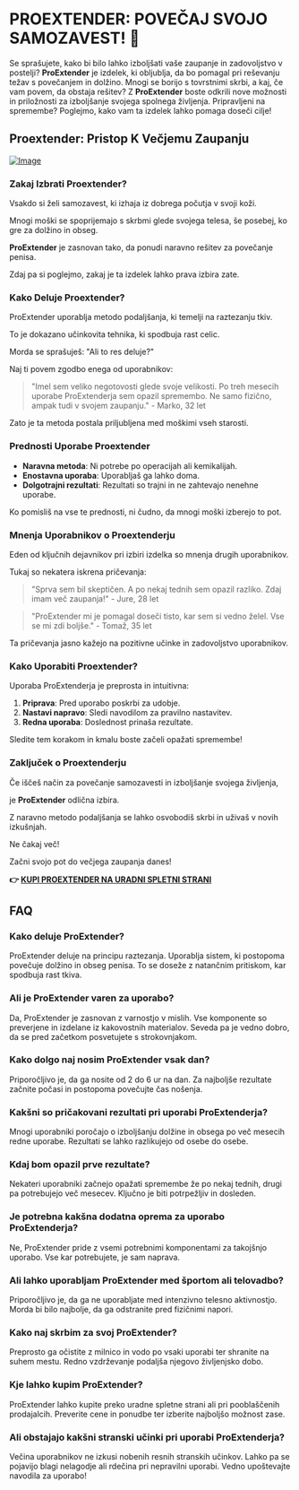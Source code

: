# PROEXTENDER: POVEČAJ SVOJO SAMOZAVEST! 💪

Se sprašujete, kako bi bilo lahko izboljšati vaše zaupanje in zadovoljstvo v postelji? **ProExtender** je izdelek, ki obljublja, da bo pomagal pri reševanju težav s povečanjem in dolžino. Mnogi se borijo s tovrstnimi skrbi, a kaj, če vam povem, da obstaja rešitev? Z **ProExtender** boste odkrili nove možnosti in priložnosti za izboljšanje svojega spolnega življenja. Pripravljeni na spremembe? Poglejmo, kako vam ta izdelek lahko pomaga doseči cilje!

## Proextender: Pristop K Večjemu Zaupanju

[![Image](https://www2.sellhealth.com/26/proextender_2_1.jpg)](https://gchaffi.com/yLJT6JIi)

### Zakaj Izbrati Proextender?

Vsakdo si želi samozavest, ki izhaja iz dobrega počutja v svoji koži. 

Mnogi moški se spoprijemajo s skrbmi glede svojega telesa, še posebej, ko gre za dolžino in obseg. 

**ProExtender** je zasnovan tako, da ponudi naravno rešitev za povečanje penisa.

Zdaj pa si poglejmo, zakaj je ta izdelek lahko prava izbira zate.

### Kako Deluje Proextender?

ProExtender uporablja metodo podaljšanja, ki temelji na raztezanju tkiv.

To je dokazano učinkovita tehnika, ki spodbuja rast celic.

Morda se sprašuješ: "Ali to res deluje?"

Naj ti povem zgodbo enega od uporabnikov:

> "Imel sem veliko negotovosti glede svoje velikosti. Po treh mesecih uporabe ProExtenderja sem opazil spremembo. Ne samo fizično, ampak tudi v svojem zaupanju." - Marko, 32 let

Zato je ta metoda postala priljubljena med moškimi vseh starosti.

### Prednosti Uporabe Proextender

- **Naravna metoda**: Ni potrebe po operacijah ali kemikalijah.
- **Enostavna uporaba**: Uporabljaš ga lahko doma.
- **Dolgotrajni rezultati**: Rezultati so trajni in ne zahtevajo nenehne uporabe.
  
Ko pomisliš na vse te prednosti, ni čudno, da mnogi moški izberejo to pot.

### Mnenja Uporabnikov o Proextenderju

Eden od ključnih dejavnikov pri izbiri izdelka so mnenja drugih uporabnikov.

Tukaj so nekatera iskrena pričevanja:

> "Sprva sem bil skeptičen. A po nekaj tednih sem opazil razliko. Zdaj imam več zaupanja!" - Jure, 28 let

> "ProExtender mi je pomagal doseči tisto, kar sem si vedno želel. Vse se mi zdi boljše." - Tomaž, 35 let

Ta pričevanja jasno kažejo na pozitivne učinke in zadovoljstvo uporabnikov.

### Kako Uporabiti Proextender?

Uporaba ProExtenderja je preprosta in intuitivna:

1. **Priprava**: Pred uporabo poskrbi za udobje.
2. **Nastavi napravo**: Sledi navodilom za pravilno nastavitev.
3. **Redna uporaba**: Doslednost prinaša rezultate.

Sledite tem korakom in kmalu boste začeli opažati spremembe!

### Zaključek o Proextenderju

Če iščeš način za povečanje samozavesti in izboljšanje svojega življenja,

je **ProExtender** odlična izbira.

Z naravno metodo podaljšanja se lahko osvobodiš skrbi in uživaš v novih izkušnjah.

Ne čakaj več!

Začni svojo pot do večjega zaupanja danes!



**👉 [KUPI PROEXTENDER NA URADNI SPLETNI STRANI](https://gchaffi.com/yLJT6JIi)**

## FAQ

### Kako deluje ProExtender?
ProExtender deluje na principu raztezanja. Uporablja sistem, ki postopoma povečuje dolžino in obseg penisa. To se doseže z natančnim pritiskom, kar spodbuja rast tkiva.

### Ali je ProExtender varen za uporabo?
Da, ProExtender je zasnovan z varnostjo v mislih. Vse komponente so preverjene in izdelane iz kakovostnih materialov. Seveda pa je vedno dobro, da se pred začetkom posvetujete s strokovnjakom.

### Kako dolgo naj nosim ProExtender vsak dan?
Priporočljivo je, da ga nosite od 2 do 6 ur na dan. Za najboljše rezultate začnite počasi in postopoma povečujte čas nošenja.

### Kakšni so pričakovani rezultati pri uporabi ProExtenderja?
Mnogi uporabniki poročajo o izboljšanju dolžine in obsega po več mesecih redne uporabe. Rezultati se lahko razlikujejo od osebe do osebe.

### Kdaj bom opazil prve rezultate?
Nekateri uporabniki začnejo opažati spremembe že po nekaj tednih, drugi pa potrebujejo več mesecev. Ključno je biti potrpežljiv in dosleden.

### Je potrebna kakšna dodatna oprema za uporabo ProExtenderja?
Ne, ProExtender pride z vsemi potrebnimi komponentami za takojšnjo uporabo. Vse kar potrebujete, je sam naprava.

### Ali lahko uporabljam ProExtender med športom ali telovadbo?
Priporočljivo je, da ga ne uporabljate med intenzivno telesno aktivnostjo. Morda bi bilo najbolje, da ga odstranite pred fizičnimi napori.

### Kako naj skrbim za svoj ProExtender?
Preprosto ga očistite z milnico in vodo po vsaki uporabi ter shranite na suhem mestu. Redno vzdrževanje podaljša njegovo življenjsko dobo.

### Kje lahko kupim ProExtender?
ProExtender lahko kupite preko uradne spletne strani ali pri pooblaščenih prodajalcih. Preverite cene in ponudbe ter izberite najboljšo možnost zase.

### Ali obstajajo kakšni stranski učinki pri uporabi ProExtenderja?
Večina uporabnikov ne izkusi nobenih resnih stranskih učinkov. Lahko pa se pojavijo blagi nelagodje ali rdečina pri nepravilni uporabi. Vedno upoštevajte navodila za uporabo!